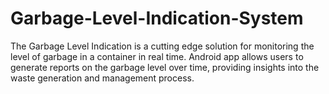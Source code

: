 # Garbage-Level-Indication-System
The Garbage Level Indication is a cutting edge solution for monitoring the level of garbage in a  container in real time. Android app allows users to generate reports on  the garbage level over time, providing insights into  the waste generation and management process.

